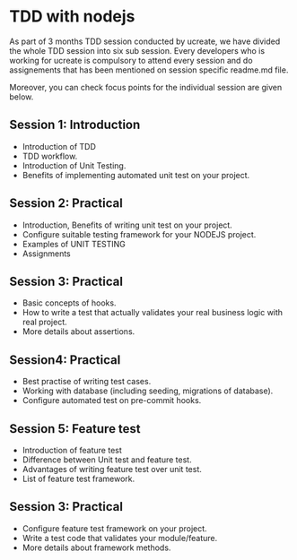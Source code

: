 # TDD with nodejs
As part of 3 months TDD session conducted by ucreate, we have divided the whole TDD session into six sub session. Every developers who is working for ucreate is compulsory to attend every session and do assignements that has been mentioned on session specific readme.md file. 

Moreover, you can check focus points for the individual session are given below.

## Session 1: Introduction
- Introduction of TDD
- TDD workflow.
- Introduction of Unit Testing.
- Benefits of implementing automated unit test on your project.

## Session 2: Practical
 - Introduction, Benefits of writing unit test on your project.
 - Configure suitable testing framework for your NODEJS project.
 - Examples of UNIT TESTING
 - Assignments

## Session 3: Practical
- Basic concepts of hooks.
- How to write a test that actually validates your real business logic with real project.
- More details about assertions.

## Session4: Practical
- Best practise of writing test cases. 
- Working with database (including seeding, migrations of database).
- Configure automated test on pre-commit hooks.

## Session 5: Feature test
- Introduction of feature test
- Difference between Unit test and feature test.
- Advantages of writing feature test over unit test.
- List of feature test framework.

## Session 3: Practical
- Configure feature test framework on your project.
- Write a test code that validates your module/feature.
- More details about framework methods. 
